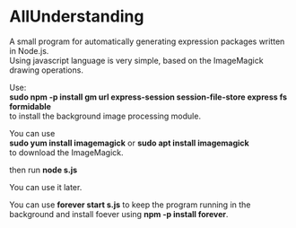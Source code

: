 # AllUnderstanding
A small program for automatically generating expression packages written in Node.js.<br/>
Using javascript language is very simple, based on the ImageMagick drawing operations.<br/>

Use:<br/>
<b>sudo npm -p install gm url express-session session-file-store express fs formidable</b><br/>
to install the background image processing module.<br/>

You can use<br/>
<b>sudo yum install imagemagick</b> or <b>sudo apt install imagemagick</b><br/>
to download the ImageMagick.<br/>

then run <b>node s.js</b>

You can use it later.

You can use <b>forever start s.js</b> to keep the program running in the background and install foever using <b>npm -p install forever</b>.
